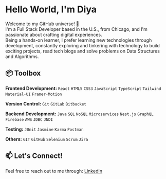

# Hello World, I'm Diya
Welcome to my GitHub universe! 🚀<br />
I'm a Full Stack Developer based in the U.S., from Chicago, and I'm passionate about crafting digital experiences.<br />
Being a hands-on learner, I prefer learning new technologies through development, constantly exploring and tinkering with technology to build exciting projects, read tech blogs and solve problems on Data Structures and Algorithms.

## 📦 Toolbox
**Frontend Development:** `React` `HTML5` `CSS3` `JavaScript` `TypeScript` `Tailwind` `Material-UI` `Framer-Motion` 

**Version Control:** `Git` `GitLab` `Bitbucket`

**Backend Development:** `Java` `SQL` `NoSQL` `Microservices` `Nest.js` `GraphQL` `Firebase` `AWS` `JDBC` `JNDI`

**Testing:** `JUnit` `Jasmine` `Karma` `Postman` 

**Others:** `GIT` `GitHub` `Selenium` `Scrum` `Jira`

## 📫 Let's Connect!

Feel free to reach out to me through: [LinkedIn](https://www.linkedin.com/in/diya-shibu-1a9s9d7f)

<!--
**dshibu2/dshibu2** is a ✨ _special_ ✨ repository because its `README.md` (this file) appears on your GitHub profile.

Here are some ideas to get you started:

- 🔭 I’m currently working on ...
- 🌱 I’m currently learning ...
- 👯 I’m looking to collaborate on ...
- 🤔 I’m looking for help with ...
- 💬 Ask me about ...
- 📫 How to reach me: ...
- 😄 Pronouns: ...
- ⚡ Fun fact: ...
-->
